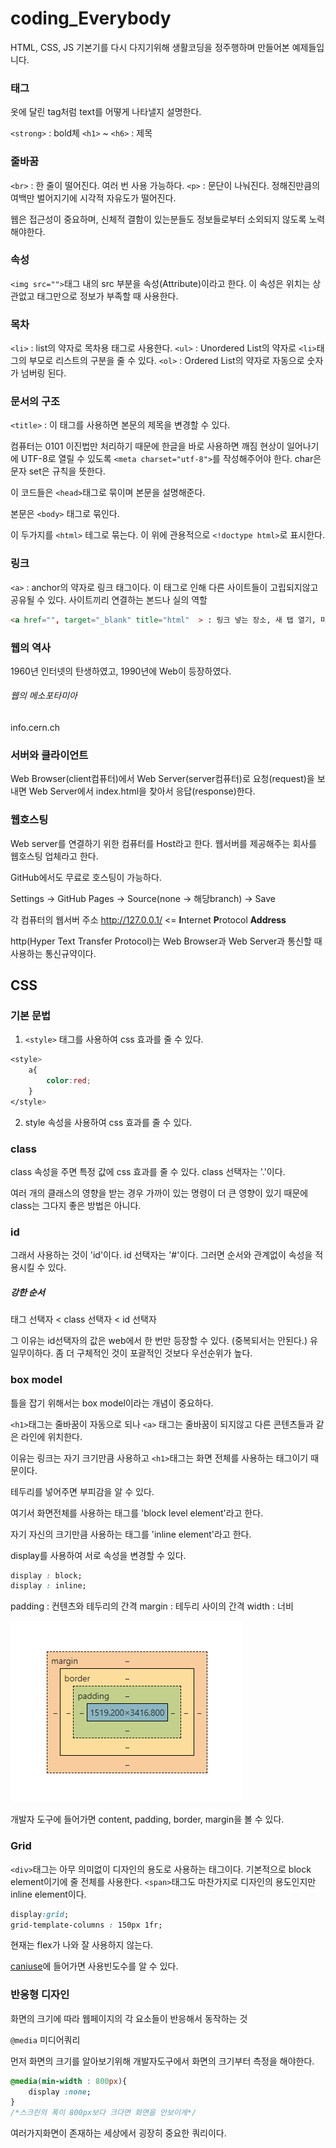 # coding_Everybody

HTML, CSS, JS 기본기를 다시 다지기위해 생활코딩을 정주행하며 만들어본 예제들입니다.

### 태그

옷에 달린 tag처럼 text를 어떻게 나타낼지 설명한다.

`<strong>` : bold체
`<h1>` ~ `<h6>` : 제목

### 줄바꿈

`<br>` : 한 줄이 떨어진다. 여러 번 사용 가능하다.
`<p>` : 문단이 나눠진다. 정해진만큼의 여백만 벌어지기에 시각적 자유도가 떨어진다.

웹은 접근성이 중요하며, 신체적 결함이 있는분들도 정보들로부터 소외되지 않도록 노력해야한다.

### 속성

`<img src="">`태그 내의 src 부분을 속성(Attribute)이라고 한다. 이 속성은 위치는 상관없고 태그만으로 정보가 부족할 때 사용한다.

### 목차

`<li>` : list의 약자로 목차용 태그로 사용한다.
`<ul>` : Unordered List의 약자로 `<li>`태그의 부모로 리스트의 구분을 줄 수 있다.
`<ol>` : Ordered List의 약자로 자동으로 숫자가 넘버링 된다.

### 문서의 구조

`<title>` : 이 태그를 사용하면 본문의 제목을 변경할 수 있다.

컴퓨터는 0101 이진법만 처리하기 때문에 한글을 바로 사용하면 깨짐 현상이 일어나기에 UTF-8로 열릴 수 있도록 `<meta charset="utf-8">`를 작성해주어야 한다.
char은 문자 set은 규칙을 뜻한다.

이 코드들은 `<head>`태그로 묶이며 본문을 설명해준다.

본문은 `<body>` 태그로 묶인다.

이 두가지를 `<html>` 테그로 묶는다. 이 위에 관용적으로 `<!doctype html>`로 표시한다.

### 링크

`<a>` : anchor의 약자로 링크 태그이다. 이 태그로 인해 다른 사이트들이 고립되지않고 공유될 수 있다. 사이트끼리 연결하는 본드나 실의 역할

```HTML
<a href="", target="_blank" title="html"  > : 링크 넣는 장소, 새 탭 열기, 마우스 올리면 설명 나오기 (툴팁)
```

### 웹의 역사

1960년 인터넷의 탄생하였고, 1990년에 Web이 등장하였다.

###### 웹의 메소포타미아

info.cern.ch

### 서버와 클라이언트

Web Browser(client컴퓨터)에서 Web Server(server컴퓨터)로 요청(request)을 보내면 Web Server에서 index.html을 찾아서 응답(response)한다.

### 웹호스팅

Web server를 연결하기 위한 컴퓨터를 Host라고 한다. 웹서버를 제공해주는 회사를 웹호스팅 업체라고 한다.

GitHub에서도 무료로 호스팅이 가능하다.

Settings -> GitHub Pages -> Source(none -> 해당branch) -> Save

각 컴퓨터의 웹서버 주소
http://127.0.0.1/ <= **I**nternet **P**rotocol **Address**

http(Hyper Text Transfer Protocol)는 Web Browser과 Web Server과 통신할 때 사용하는 통신규약이다.

## CSS

### 기본 문법

1. `<style>` 태그를 사용하여 css 효과를 줄 수 있다.

```CSS
<style>
    a{
        color:red;
    }
</style>
```

2. style 속성을 사용하여 css 효과를 줄 수 있다.

### class

class 속성을 주면 특정 값에 css 효과를 줄 수 있다. class 선택자는 '.'이다.

여러 개의 클래스의 영향을 받는 경우 가까이 있는 명령이 더 큰 영향이 있기 때문에 class는 그다지 좋은 방법은 아니다.

### id

그래서 사용하는 것이 'id'이다. id 선택자는 '#'이다. 그러면 순서와 관계없이 속성을 적용시킬 수 있다.

##### 강한 순서

태그 선택자 < class 선택자 < id 선택자

그 이유는 id선택자의 값은 web에서 한 번만 등장할 수 있다. (중복되서는 안된다.) 유일무이하다.
좀 더 구체적인 것이 포괄적인 것보다 우선순위가 높다.

### box model

틀을 잡기 위해서는 box model이라는 개념이 중요하다.

`<h1>`태그는 줄바꿈이 자동으로 되나 `<a>` 태그는 줄바꿈이 되지않고 다른 콘텐츠들과 같은 라인에 위치한다.

이유는 링크는 자기 크기만큼 사용하고 `<h1>`태그는 화면 전체를 사용하는 태그이기 때문이다.

테두리를 넣어주면 부피감을 알 수 있다.

여기서 화면전체를 사용하는 태그를 'block level element'라고 한다.

자기 자신의 크기만큼 사용하는 태그를 'inline element'라고 한다.

display를 사용하여 서로 속성을 변경할 수 있다.

```CSS
display : block;
display : inline;
```

padding : 컨텐츠와 테두리의 간격
margin : 테두리 사이의 간격
width : 너비

![BOX MODEL](./img/boxmodel.PNG)

개발자 도구에 들어가면 content, padding, border, margin을 볼 수 있다.

### Grid

`<div>`태그는 아무 의미없이 디자인의 용도로 사용하는 태그이다. 기본적으로 block element이기에 줄 전체를 사용한다.
`<span>`태그도 마찬가지로 디자인의 용도인지만 inline element이다.

```CSS
display:grid;
grid-template-columns : 150px 1fr;
```

현재는 flex가 나와 잘 사용하지 않는다.

[caniuse](caniuse.com)에 들어가면 사용빈도수를 알 수 있다.

### 반응형 디자인

화면의 크기에 따라 웹페이지의 각 요소들이 반응해서 동작하는 것

`@media` 미디어쿼리

먼저 화면의 크기를 알아보기위해 개발자도구에서 화면의 크기부터 측정을 해야한다.

```CSS
@media(min-width : 800px){
    display :none;
}
/*스크린의 폭이 800px보다 크다면 화면을 안보이게*/
```

여러가지화면이 존재하는 세상에서 굉장히 중요한 쿼리이다.
